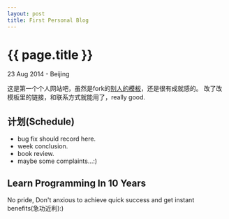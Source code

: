 ```yaml
---
layout: post
title: First Personal Blog
---
```


{{ page.title }}
================

<p class="meta">23 Aug 2014 - Beijing</p>

这是第一个个人网站吧，虽然是fork的[别人的模板](https://github.com/mojombo/tpw)，还是很有成就感的。
改了改模板里的链接，和联系方式就能用了，really good.


计划(Schedule)
----
* bug fix should record here.
* week conclusion.
* book review.
* maybe some complaints...:)




Learn Programming In 10 Years
---
No pride, Don't anxious to achieve quick success and get instant benefits(急功近利):)


